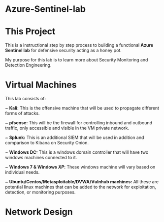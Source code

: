 # Azure-Sentinel-lab

# This Project
This is a instructional step by step process to building a functional **Azure Sentinel lab** for defensive security acting as a honey pot.

My purpose for this lab is to learn more about Security Monitoring and Detection Engineering.

# Virtual Machines
This lab consists of:

  ~ **Kali:** This is the offensive machine that will be used to propagate different forms of attacks.
	
  ~ **pfsense:** This will be the firewall for controlling inbound and outbound traffic, only accessible and visible in the VM private network.
	
  ~ **Splunk:** This is an additional SIEM that will be used in addition and comparison to Kibana on Security Onion.
	
  ~ **Windows DC:** This is a windows domain controller that will have two windows machines connected to it.
	
  ~ **Windows 7 & Windows *XP*:** These windows machine will vary based on individual needs.
	
  ~ **Ubuntu/Centos/Metasploitable/DVWA/Vulnhub machines:** All these are potential linux machines that can be added to the network for exploitation, detection, or monitoring purposes.


# Network Design
